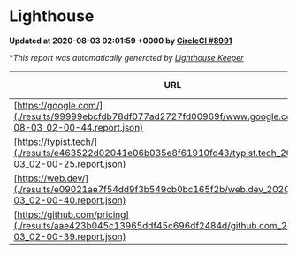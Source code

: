 
# Lighthouse

**Updated at 2020-08-03 02:01:59 +0000 by [CircleCI #8991](https://circleci.com/gh/ItinerisLtd/lighthouse-keeper-example/8991)**

**This report was automatically generated by [Lighthouse Keeper](https://github.com/itinerisltd/lighthouse-keeper)*

| URL | Performance | Accessibility | Best Practices | SEO | PWA | Updated At |
| --- | --- | --- | --- | --- | --- | --- |
| [https://google.com/](./results/99999ebcfdb78df077ad2727fd00969f/www.google.com_2020-08-03_02-00-44.report.json) | 0.92 | 0.9 | 1 | 0.85 | 0.54 | 2020-08-03T02:00:44.256Z |
| [https://typist.tech/](./results/e463522d02041e06b035e8f61910fd43/typist.tech_2020-08-03_02-00-25.report.json) | 0.91 | 0.92 | 0.92 | 0.99 | 0.57 | 2020-08-03T02:00:25.430Z |
| [https://web.dev/](./results/e09021ae7f54dd9f3b549cb0bc165f2b/web.dev_2020-08-03_02-00-40.report.json) | 0.9 | 1 | 1 | 0.99 | 0.96 | 2020-08-03T02:00:40.110Z |
| [https://github.com/pricing](./results/aae423b045c13965ddf45c696df2484d/github.com_2020-08-03_02-00-39.report.json) | 0.57 | 0.96 | 1 | 0.92 | 0.54 | 2020-08-03T02:00:39.702Z |
